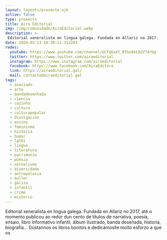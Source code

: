 ```yaml
---
layout: layouts/proxecto.njk
active: false
type: proxecto
title: Aira Editorial
img: /img/comunidade/AiraEditorial.webp
description: >-
 Editorial xeneralista en lingua galega. Fundada en Allariz no 2017.
date: 2024-03-13 10:30:11.312203
redes:
  youtube: https://www.youtube.com/channel/UCfqGxXt_RTGobkLD2V74rUg
  twitter: https://www.twitter.com/airaeditorial
  instagram: https://www.instagram.com/airaeditorial
  facebook: https://www.facebook.com/AiraEditora
  link: https://airaeditorial.gal/
  mail: contacto@airaeditorial.gal
tags:
  - asociado
  - arte
  - bandadesenhada
  - ciencia
  - cozinha
  - cultura
  - culturapopular
  - divulgacion
  - ensino
  - feminismo
  - historia
  - humor
  - lgtbi
  - lingua
  - literatura
  - patrimonio
  - poesia
  - xornalismo
  - diversidade
  - antropoloxia
  - muller
  - galiza
  - infantil
  - crime
  - misterio
---
```

Editorial xeneralista en lingua galega. Fundada en Allariz no 2017, até o momento publicou ao redor dun cento de títulos de narrativa, poesía, ensaio, libro informativo infantil, álbum ilustrado, banda deseñada, historia, biografía... Gústannos os libros bonitos e dedicámoslle moito esforzo a que os